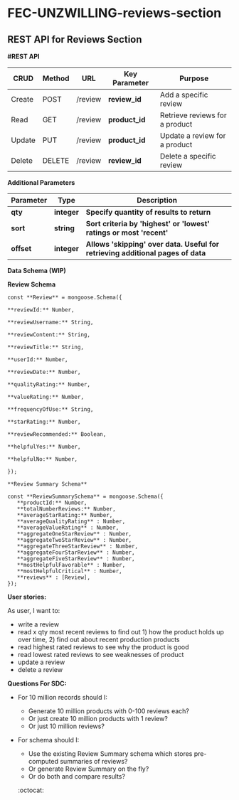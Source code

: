 # FEC-UNZWILLING-reviews-section

## REST API for Reviews Section

**#REST API**

| **CRUD** | **Method** | **URL** | **Key Parameter** | **Purpose** |
| --- | --- | --- | --- | --- |
| Create | POST | /review | **review\_id** | Add a specific review |
| Read | GET | /review | **product\_id** | Retrieve reviews for a product |
| Update | PUT | /review | **product\_id** | Update a review for a product |
| Delete | DELETE | /review | **review\_id** | Delete a specific review |

**Additional Parameters**

| **Parameter** | **Type** | **Description** |
| --- | --- | --- |
| **qty** | **integer** | **Specify quantity of results to return** |
| **sort** | **string** | **Sort criteria by &#39;highest&#39; or &#39;lowest&#39;  ratings or most &#39;recent&#39;** |
| **offset** | **integer** | **Allows &#39;skipping&#39; over data. Useful for retrieving additional pages of data** |

**Data Schema (WIP)**

**Review Schema**

```
const **Review** = mongoose.Schema({
  
**reviewId:** Number,

**reviewUsername:** String,

**reviewContent:** String,

**reviewTitle:** String,

**userId:** Number,

**reviewDate:** Number,

**qualityRating:** Number,

**valueRating:** Number,

**frequencyOfUse:** String,

**starRating:** Number,

**reviewRecommended:** Boolean,

**helpfulYes:** Number,

**helpfulNo:** Number,

});

**Review Summary Schema**

const **ReviewSummarySchema** = mongoose.Schema({
   **productId:** Number,
   **totalNumberReviews:** Number,
   **averageStarRating:** Number,
   **averageQualityRating** : Number,
   **averageValueRating** : Number,
   **aggregateOneStarReview** : Number,
   **aggregateTwoStarReview** : Number,
   **aggregateThreeStarReview** : Number,
   **aggregateFourStarReview** : Number,
   **aggregateFiveStarReview** : Number,
   **mostHelpfulFavorable** : Number,
   **mostHelpfulCritical** : Number,
   **reviews** : [Review],
});
```

**User stories:**

As user, I want to:

- write a review
- read x qty most recent reviews to find out 1) how the product holds up over time, 2) find out about recent production products
- read highest rated reviews to see why the product is good
- read lowest rated reviews to see weaknesses of product
- update a review
- delete a review

**Questions For SDC:**

- For 10 million records should I:

  - Generate 10 million products with 0-100 reviews each?
  - Or just create 10 million products with 1 review?
  - Or just 10 million reviews?
- For schema should I:
  - Use the existing Review Summary schema which stores pre-computed summaries of reviews?
  - Or generate Review Summary on the fly?
  - Or do both and compare results?
  
  :octocat:

<!--
## UI update
<img src='design-and-docs/finprogress1.png'>
<img src='design-and-docs/finprogress2.png'>
<img src='design-and-docs/finprogress3.png'>


## File Structure (updated, final)
<img src='design-and-docs/file-structure.png'>

## Component names (updated)
<img src='design-and-docs/final-layout.png'>
-->
